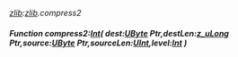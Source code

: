 _[zlib](../../modules/zlib/zlib-module.md):[zlib](../../modules/zlib/zlib-module.md).compress2_
##### Function compress2:[Int](../../modules/wonkey/wonkey-types-int.md)( dest:[UByte](../../modules/wonkey/wonkey-types-ubyte.md) Ptr,destLen:[z_uLong](../../modules/zlib/zlib-z_ulong.md) Ptr,source:[UByte](../../modules/wonkey/wonkey-types-ubyte.md) Ptr,sourceLen:[UInt](../../modules/wonkey/wonkey-types-uint.md),level:[Int](../../modules/wonkey/wonkey-types-int.md) )
